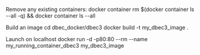Remove any existing containers:
docker container rm $(docker container ls --all -q) && docker container ls --all



Build an image
cd dbec_docker/dbec3
docker build -t my_dbec3_image .


Launch on localhost
docker run -d -p80:80 --rm --name my_running_container_dbec3 my_dbec3_image